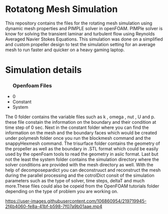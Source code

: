 # Rotatong Mesh Simulation
This repository contains the files for the rotating mesh simulation using dynamic mesh properties and PIMPLE solver in openFOAM. PIMPle solver is know for solving the transient laminar and turbulent flow using Reynolds Averaged Navier Stokes Equations. This simulation was done on a simplified and custom propeller design to test the simulation setting for an average mesh to run faster and quicker on a heavy gaming laptop. 

<h1>Simulation details</h1>
<ul><h3>Openfoam Files</h3>
<li> 0 </li>
<li> Constant </li>
<li> System </li>
</ul>


<p align=justified> The 0 folder contains the variable files such as k , omega , nut , U and p. these file constain the information on the boundary and their condition at time step of 0 sec. Next in the constant folder where you can find the information on the mesh and the boundary faces which would be created under polymesh folder once you run the blockmesh command and the snappyHexmesh command. The trisurface folder contains the geometry of the propeller as well as the boundary in .STL format which could be easily used by the openFoam tools to read the geometry in asiic format. Last but not the least the system folder contains the simulation directory where the solver conditions are provided with the mesh directory as well. With the help of decomposepardict you can deconstruuct and reconstruct the mesh during the parallel processing and the cotrolDict consit of the simulation parameters such as the type of solver, time steps, deltaT and much more.These files could also be copeid from the OpenFOAM tutorials folder depending on the type of problem you are working on.</p>
 


https://user-images.githubusercontent.com/106860954/219719945-2f4b4060-fe8a-41bf-b598-7f07a9b01aae.mp4

